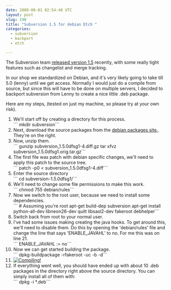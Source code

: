 ```yaml
---
date: 2008-08-01 02:54:48 UTC
layout: post
slug: 198
title: "Subversion 1.5 for debian Etch "
categories:
  - subversion
  - backport
  - etch

---
```

<p>The Subversion team <a href="http://subversion.tigris.org/svn_1.5_releasenotes.html">released version 1.5</a> recently, with some really tight features such as changelist and merge tracking.</p>

<p>In our shop we standardized on Debian, and it's very likely going to take till 5.0 (lenny) until we get access. Normally I would just do a compile from source, but since this will have to be done on multiple servers, I decided to backport subversion from Lenny to create a nice little .deb package.</p>

<p>Here are my steps, (tested on just my machine, so please try at your own risk).</p>

<ol>
  <li>We'll start off by creating a directory for this process.<br />
  ```
mkdir subversion```</li>

  <li>Next, download the source packages from the <a href="http://packages.debian.org/lenny/subversion">debian packages site.</a>. They're on the right.</li>

  <li>Now, unzip them.<br />
  ```
gunzip subversion_1.5.0dfsg1-4.diff.gz
tar xfvz subversion_1.5.0dfsg1.orig.tar.gz```</li>

  <li>The first file was patch with debian specific changes, we'll need to apply this patch to the source tree.<br />
  ```
patch -p0 < subversion_1.5.0dfsg1-4.diff```</li>

  <li>Enter the source directory<br />
  ```
cd subversion-1.5.0dfsg1/```</li>

  <li>We'll need to change some file permissions to make this work.<br /> 
  ```
chmod 755 debian/rules```</li>

  <li>Now we switch to the root user, because we need to install some dependencies.<br />
  ```
# Assuming you're root
apt-get build-dep subversion 
apt-get install python-all-dev libneon26-dev quilt libsasl2-dev fakeroot debhelper```</li>

  <li>Switch back from root to your normal user.</li>

  <li>I've had some issues making creating the java hooks. To get around this, we'll need to disable them. Do this by opening the 'debian/rules' file and change the line that says 'ENABLE_JAVAHL' to no. For me this was on line 21.<br />
  ```
ENABLE_JAVAHL := no```</li>

  <li>Now we can get started building the package.<br />
  ```
dpkg-buildpackage -rfakeroot -uc -b -d```<br />

  <li><a href="http://xkcd.com/303/"><img src="http://imgs.xkcd.com/comics/compiling.png" alt="Compiling!" /></a></li>

  <li>If everything went well, you should have ended up with about 10 .deb packages in the directory right above the source directory. You can simply install all of them with:<br />
  ```
dpkg -i *.deb```</li>

</ol>